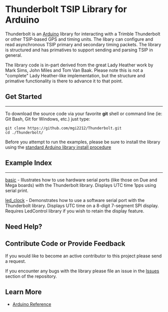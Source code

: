 # Thunderbolt TSIP Library for Arduino

Thunderbolt is an [Arduino](http://arduino.cc) library for interacting with a Trimble Thunderbolt or other TSIP-based GPS and timing units. The libary can configure and read asynchronous TSIP primary and secondary timing packets. The library is structured and has primatives to support sending and parsing TSIP in general.  

The library code is in-part derived from the great Lady Heather work by Mark Sims, John Miles and Tom Van Baak.  Please note this is not a "complete" Lady Heather-like implementation, but the structure and primative functionality is there to advance it to that point.

## Get Started
-------
To download the source code via your favorite **git** shell or command line (ie: Git Bash, Git for Windows, etc.) just type:

    git clone https://github.com/mgi2212/Thunderbolt.git
    cd ./Thunderbolt/

Before you attempt to run the examples, please be sure to install the library using the [standard Arduino library install procedure](http://arduino.cc/en/Guide/Libraries#.UwxndHX5PtY)

## Example Index
--------
[basic](./examples/basic) - Illustrates how to use hardware serial ports (like those on Due and Mega boards) with the Thunderbolt library. Displays UTC time 1pps using serial print. 

[led_clock](./examples/led_clock) - Demonstrates how to use a software serial port with the Thunderbolt library. Displays UTC time on a 8-digit 7-segment SPI display. Requires LedControl library if you wish to retain the display feature.

## Need Help?

## Contribute Code or Provide Feedback

If you would like to become an active contributor to this project please send a request.

If you encounter any bugs with the library please file an issue in the [Issues](https://github.com/mgi2212/Thunderbolt/issues) section of the repository.

## Learn More
* [Arduino Reference](https://www.arduino.cc/en/Reference/HomePage)

